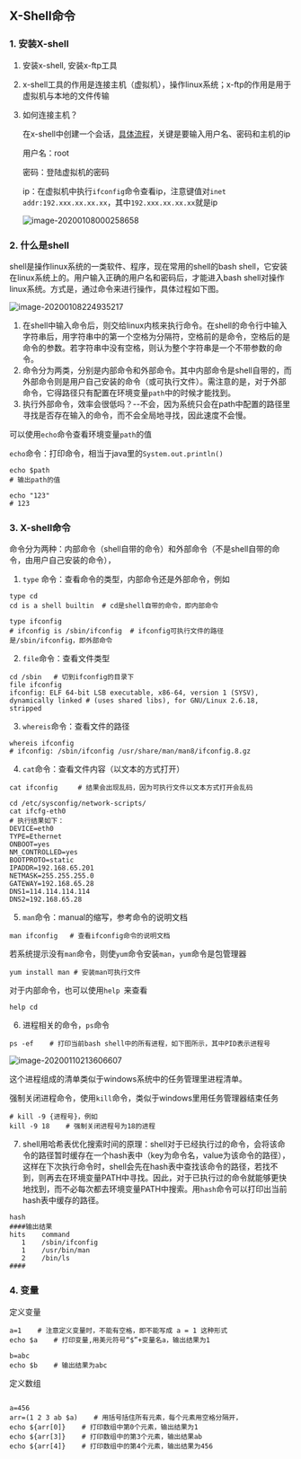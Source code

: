 ## X-Shell命令

### 1. 安装X-shell

1. 安装x-shell, 安装x-ftp工具

2. x-shell工具的作用是连接主机（虚拟机），操作linux系统；x-ftp的作用是用于虚拟机与本地的文件传输

3. 如何连接主机？

   在x-shell中创建一个会话，[具体流程](https://jingyan.baidu.com/article/39810a235e5b3eb636fda691.html)，关键是要输入用户名、密码和主机的ip

   用户名：root

   密码：登陆虚拟机的密码

   ip：在虚拟机中执行`ifconfig`命令查看ip，注意键值对`inet addr:192.xxx.xx.xx.xx`，其中`192.xxx.xx.xx.xx`就是ip

   ![image-20200108000258658](https://github.com/wangjiawen1993year/JavaPrinciple/blob/master/knowledge/resource/picture/image-20200110213606607.png)



### 2. 什么是shell

shell是操作linux系统的一类软件、程序，现在常用的shell的bash shell，它安装在linux系统上的。用户输入正确的用户名和密码后，才能进入bash shell对操作linux系统。方式是，通过命令来进行操作，具体过程如下图。

![image-20200108224935217](C:\Users\wjw\AppData\Roaming\Typora\typora-user-images\image-20200108224935217.png)

1. 在shell中输入命令后，则交给linux内核来执行命令。在shell的命令行中输入字符串后，用字符串中的第一个空格为分隔符，空格前的是命令，空格后的是命令的参数。若字符串中没有空格，则认为整个字符串是一个不带参数的命令。
2. 命令分为两类，分别是内部命令和外部命令。其中内部命令是shell自带的，而外部命令则是用户自己安装的命令（或可执行文件）。需注意的是，对于外部命令，它得路径只有配置在环境变量`path`中的时候才能找到。
3. 执行外部命令，效率会很低吗？--不会，因为系统只会在path中配置的路径里寻找是否存在输入的命令，而不会全局地寻找，因此速度不会慢。

可以使用`echo`命令查看环境变量`path`的值

`echo`命令：打印命令，相当于java里的`System.out.println()`

``` shell
echo $path
# 输出path的值

echo "123"
# 123
```



### 3. X-shell命令

命令分为两种：内部命令（shell自带的命令）和外部命令（不是shell自带的命令，由用户自己安装的命令），

1. `type` 命令：查看命令的类型，内部命令还是外部命令，例如

```shell
type cd
cd is a shell builtin  # cd是shell自带的命令，即内部命令 

type ifconfig
# ifconfig is /sbin/ifconfig  # ifconfig可执行文件的路径是/sbin/ifconfig，即外部命令
```



2. `file`命令：查看文件类型

``` shell
cd /sbin   # 切到ifconfig的目录下
file ifconfig
ifconfig: ELF 64-bit LSB executable, x86-64, version 1 (SYSV), dynamically linked # (uses shared libs), for GNU/Linux 2.6.18, stripped
```



3. `whereis`命令：查看文件的路径

```shell
whereis ifconfig
# ifconfig: /sbin/ifconfig /usr/share/man/man8/ifconfig.8.gz
```



4. `cat`命令：查看文件内容（以文本的方式打开）

```shell
cat ifconfig     # 结果会出现乱码，因为可执行文件以文本方式打开会乱码

cd /etc/sysconfig/network-scripts/
cat ifcfg-eth0
# 执行结果如下：
DEVICE=eth0
TYPE=Ethernet
ONBOOT=yes
NM_CONTROLLED=yes
BOOTPROTO=static
IPADDR=192.168.65.201
NETMASK=255.255.255.0
GATEWAY=192.168.65.28
DNS1=114.114.114.114
DNS2=192.168.65.28
```



5. `man`命令：manual的缩写，参考命令的说明文档

```shell
man ifconfig   # 查看ifconfig命令的说明文档
```

若系统提示没有`man`命令，则使`yum`命令安装`man`，`yum`命令是包管理器

```shell
yum install man # 安装man可执行文件
```

对于内部命令，也可以使用`help `来查看

``` shell
help cd
```



6. 进程相关的命令，`ps`命令

```shell
ps -ef    # 打印当前bash shell中的所有进程，如下图所示，其中PID表示进程号
```

![image-20200110213606607](E:\Projects\JavaPrinciple\knowledge\resource\picture\image-20200110213606607.png)

这个进程组成的清单类似于windows系统中的任务管理里进程清单。

强制关闭进程命令，使用`kill`命令，类似于windows里用任务管理器结束任务

```shell
# kill -9 {进程号}，例如
kill -9 18    # 强制关闭进程号为18的进程
```



7. shell用哈希表优化搜索时间的原理：shell对于已经执行过的命令，会将该命令的路径暂时缓存在一个hash表中（key为命令名，value为该命令的路径），这样在下次执行命令时，shell会先在hash表中查找该命令的路径，若找不到，则再去在环境变量PATH中寻找。因此，对于已执行过的命令就能够更快地找到，而不必每次都去环境变量PATH中搜索。用`hash`命令可以打印出当前hash表中缓存的路径。

```shell
hash
####输出结果
hits	command
   1	/sbin/ifconfig
   1	/usr/bin/man
   2	/bin/ls
####
```



### 4. 变量

定义变量

```shell
a=1    # 注意定义变量时，不能有空格，即不能写成 a = 1 这种形式
echo $a    # 打印变量,用美元符号“$”+变量名a，输出结果为1

b=abc
echo $b    # 输出结果为abc
```



定义数组

```shell

a=456
arr=(1 2 3 ab $a)    # 用括号括住所有元素，每个元素用空格分隔开，
echo ${arr[0]}    # 打印数组中第0个元素，输出结果为1
echo ${arr[3]}    # 打印数组中的第3个元素，输出结果ab
echo ${arr[4]}    # 打印数组中的第4个元素，输出结果为456
```

















